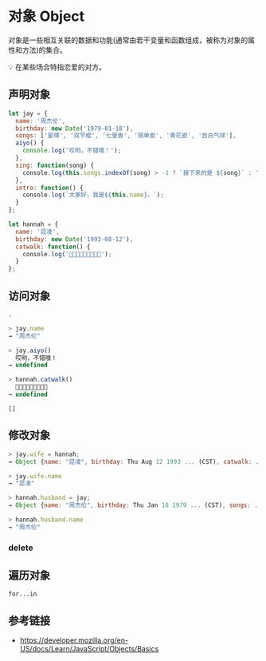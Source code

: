 # 对象 Object

对象是一些相互关联的数据和功能(通常由若干变量和函数组成，被称为对象的属性和方法)的集合。

💡 在某些场合特指恋爱的对方。

## 声明对象
```javascript
let jay = {
  name: '周杰伦',
  birthday: new Date('1979-01-18'),
  songs: ['星晴', '双节棍', '七里香', '简单爱', '青花瓷', '告白气球'],
  aiyo() {
    console.log('哎哟，不错哦！');
  },
  sing: function(song) {
    console.log(this.songs.indexOf(song) > -1 ? `接下来的是 ${song}` : '暂不支持播放');
  },
  intro: function() {
    console.log(`大家好，我是${this.name}。`);
  }
};

let hannah = {
  name: '昆凌',
  birthday: new Date('1993-08-12'),
  catwalk: function() {
    console.log('👠👠👠👠👠👠👠👠👠');
  }
};
```

## 访问对象
`.`
```javascript
> jay.name
→ "周杰伦"

> jay.aiyo()
  哎哟，不错哦！
→ undefined

> hannah.catwalk()
  👠👠👠👠👠👠👠👠👠
→ undefined
```

`[]`

## 修改对象
```javascript
> jay.wife = hannah;
→ Object {name: "昆凌", birthday: Thu Aug 12 1993 ... (CST), catwalk: ... }

> jay.wife.name
→ "昆凌"

> hannah.husband = jay;
→ Object {name: "周杰伦", birthday: Thu Jan 18 1979 ... (CST), songs: ... aiyo: ...}

> hannah.husband.name
→ "周杰伦"
```

### delete

## 遍历对象
`for...in`


## 参考链接
* https://developer.mozilla.org/en-US/docs/Learn/JavaScript/Objects/Basics
